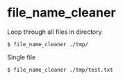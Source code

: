 # file_name_cleaner

Loop through all files in directory
```
$ file_name_cleaner ./tmp/
```

Single file
```
$ file_name_cleaner ./tmp/test.txt
```